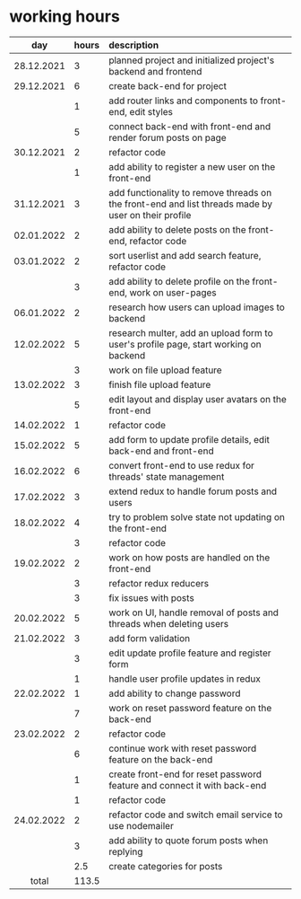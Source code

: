 # working hours

| day | hours | description  |
| :----:|:-----| :-----|
| 28.12.2021 | 3   | planned project and initialized project's backend and frontend |
| 29.12.2021 | 6   | create back-end for project |
|  | 1   | add router links and components to front-end, edit styles |
|  | 5   | connect back-end with front-end and render forum posts on page |
| 30.12.2021 | 2   | refactor code  |
|  | 1   | add ability to register a new user on the front-end  |
| 31.12.2021 | 3   | add functionality to remove threads on the front-end and list threads made by user on their profile |
| 02.01.2022 | 2   | add ability to delete posts on the front-end, refactor code  |
| 03.01.2022 | 2   | sort userlist and add search feature, refactor code |
|  | 3   | add ability to delete profile on the front-end, work on user-pages |
| 06.01.2022 | 2 | research how users can upload images to backend |
| 12.02.2022 | 5 | research multer, add an upload form to user's profile page, start working on backend |
|  | 3 | work on file upload feature |
| 13.02.2022 | 3 | finish file upload feature |
|  | 5 | edit layout and display user avatars on the front-end |
| 14.02.2022 | 1 | refactor code |
| 15.02.2022 | 5 | add form to update profile details, edit back-end and front-end |
| 16.02.2022 | 6 | convert front-end to use redux for threads' state management |
| 17.02.2022 | 3 | extend redux to handle forum posts and users |
| 18.02.2022 | 4 | try to problem solve state not updating on the front-end |
|  | 3 | refactor code |
| 19.02.2022 | 2 | work on how posts are handled on the front-end |
|  | 3 | refactor redux reducers |
|  | 3 | fix issues with posts |
| 20.02.2022 | 5 | work on UI, handle removal of posts and threads when deleting users |
| 21.02.2022 | 3 | add form validation |
|  | 3 | edit update profile feature and register form |
|  | 1 | handle user profile updates in redux |
| 22.02.2022 | 1 | add ability to change password |
|  | 7 | work on reset password feature on the back-end |
| 23.02.2022 | 2 | refactor code |
|  | 6 | continue work with reset password feature on the back-end |
|  | 1 | create front-end for reset password feature and connect it with back-end |
|  | 1 | refactor code |
| 24.02.2022 | 2 | refactor code and switch email service to use nodemailer |
|  | 3 | add ability to quote forum posts when replying |
|  | 2.5 | create categories for posts |
| total | 113.5 |  |